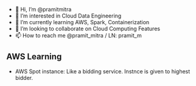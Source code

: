 - 👋 Hi, I’m @pramitmitra
- 👀 I’m interested in Cloud Data Engineering
- 🌱 I’m currently learning AWS, Spark, Containerization
- 💞️ I’m looking to collaborate on Cloud Computing Features
- 📫 How to reach me @pramit_mitra / LN: pramit_m

<!---
pramitmitra/pramitmitra is a ✨ special ✨ repository because its `README.md` (this file) appears on your GitHub profile.
You can click the Preview link to take a look at your changes.
--->

## AWS Learning
* AWS Spot instance: Like a bidding service. Instnce is given to highest bidder.
